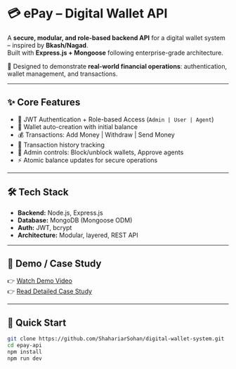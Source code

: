 # 💳 ePay – Digital Wallet API

A **secure, modular, and role-based backend API** for a digital wallet system – inspired by **Bkash/Nagad**.  
Built with **Express.js + Mongoose** following enterprise-grade architecture.  

🚀 Designed to demonstrate **real-world financial operations**: authentication, wallet management, and transactions.  

---

## ✨ Core Features
- 🔐 JWT Authentication + Role-based Access (`Admin | User | Agent`)
- 🏦 Wallet auto-creation with initial balance
- 💰 Transactions: Add Money | Withdraw | Send Money
- 🧾 Transaction history tracking
- 👮 Admin controls: Block/unblock wallets, Approve agents
- ⚡ Atomic balance updates for secure operations

---

## 🛠️ Tech Stack
- **Backend:** Node.js, Express.js  
- **Database:** MongoDB (Mongoose ODM)  
- **Auth:** JWT, bcrypt  
- **Architecture:** Modular, layered, REST API  

---

## 📸 Demo / Case Study
👉 [Watch Demo Video](#)  
👉 [Read Detailed Case Study](./CASE_STUDY.md)  

---

## 🚀 Quick Start
```bash
git clone https://github.com/ShahariarSohan/digital-wallet-system.git
cd epay-api
npm install
npm run dev
